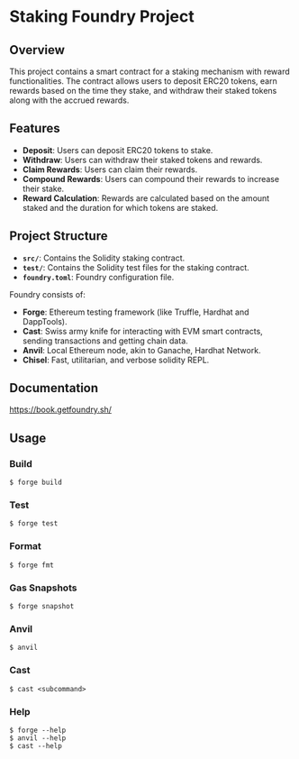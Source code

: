 # Staking Foundry Project

## Overview

This project contains a smart contract for a staking mechanism with reward functionalities. The contract allows users to deposit ERC20 tokens, earn rewards based on the time they stake, and withdraw their staked tokens along with the accrued rewards.

## Features

- **Deposit**: Users can deposit ERC20 tokens to stake.
- **Withdraw**: Users can withdraw their staked tokens and rewards.
- **Claim Rewards**: Users can claim their rewards.
- **Compound Rewards**: Users can compound their rewards to increase their stake.
- **Reward Calculation**: Rewards are calculated based on the amount staked and the duration for which tokens are staked.

## Project Structure

- **`src/`**: Contains the Solidity staking contract.
- **`test/`**: Contains the Solidity test files for the staking contract.
- **`foundry.toml`**: Foundry configuration file.

Foundry consists of:

-   **Forge**: Ethereum testing framework (like Truffle, Hardhat and DappTools).
-   **Cast**: Swiss army knife for interacting with EVM smart contracts, sending transactions and getting chain data.
-   **Anvil**: Local Ethereum node, akin to Ganache, Hardhat Network.
-   **Chisel**: Fast, utilitarian, and verbose solidity REPL.

## Documentation

https://book.getfoundry.sh/

## Usage

### Build

```shell
$ forge build
```

### Test

```shell
$ forge test
```

### Format

```shell
$ forge fmt
```

### Gas Snapshots

```shell
$ forge snapshot
```

### Anvil

```shell
$ anvil
```

### Cast

```shell
$ cast <subcommand>
```

### Help

```shell
$ forge --help
$ anvil --help
$ cast --help
```
